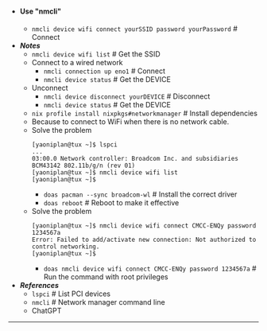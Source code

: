 - #### Use "nmcli"
    - `nmcli device wifi connect yourSSID password yourPassword` # Connect
- ***Notes***
    - `nmcli device wifi list` # Get the SSID
    - Connect to a wired network
        - `nmcli connection up eno1` # Connect
        - `nmcli device status` # Get the DEVICE
    - Unconnect
        - `nmcli device disconnect yourDEVICE` # Disconnect
        - `nmcli device status` # Get the DEVICE
    - `nix profile install nixpkgs#networkmanager` # Install dependencies
    - Because to connect to WiFi when there is no network cable.
    - Solve the problem
      ```
      [yaoniplan@tux ~]$ lspci
      ...
      03:00.0 Network controller: Broadcom Inc. and subsidiaries BCM43142 802.11b/g/n (rev 01)
      [yaoniplan@tux ~]$ nmcli device wifi list
      [yaoniplan@tux ~]$
      ```
        - `doas pacman --sync broadcom-wl` # Install the correct driver
        - `doas reboot` # Reboot to make it effective
    - Solve the problem
      ```
      [yaoniplan@tux ~]$ nmcli device wifi connect CMCC-ENQy password 1234567a
      Error: Failed to add/activate new connection: Not authorized to control networking.
      [yaoniplan@tux ~]$
      ```
        - `doas nmcli device wifi connect CMCC-ENQy password 1234567a` # Run the command with root privileges
- ***References***
    - `lspci` # List PCI devices
    - `nmcli` # Network manager command line
    - ChatGPT
- ---
